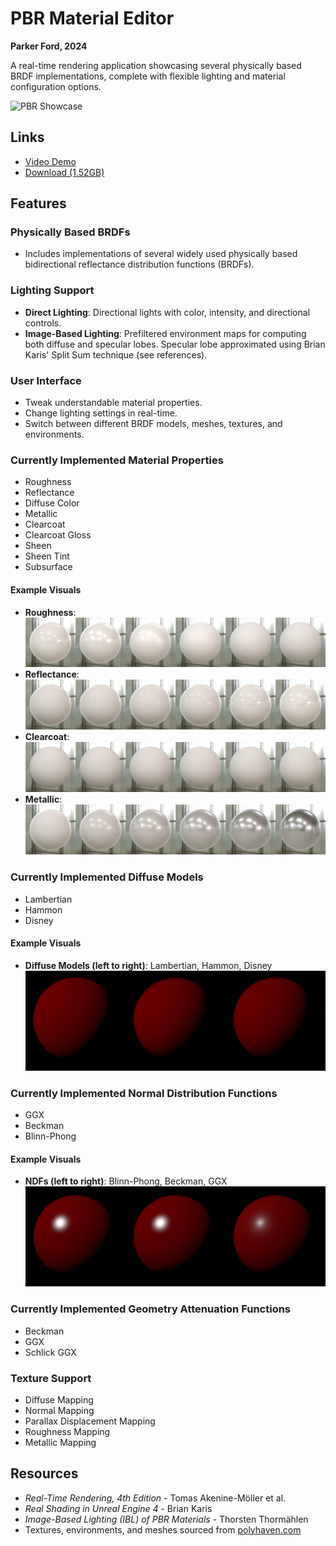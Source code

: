 # PBR Material Editor

**Parker Ford, 2024**

A real-time rendering application showcasing several physically based BRDF implementations, complete with flexible lighting and material configuration options.

![PBR Showcase](./images/Showcase.gif)

## Links

- [Video Demo](https://www.youtube.com/watch?v=z6hTcYY6oB0)
- [Download (1.52GB)](https://drive.google.com/file/d/1hVonq3XQPNJjInFDGg9NX7X75FO9qYM2/view?usp=sharing)

## Features

### Physically Based BRDFs

- Includes implementations of several widely used physically based bidirectional reflectance distribution functions (BRDFs).

### Lighting Support

- **Direct Lighting**: Directional lights with color, intensity, and directional controls.
- **Image-Based Lighting**: Prefiltered environment maps for computing both diffuse and specular lobes. Specular lobe approximated using Brian Karis' Split Sum technique (see references).

### User Interface

- Tweak understandable material properties.
- Change lighting settings in real-time.
- Switch between different BRDF models, meshes, textures, and environments.

### Currently Implemented Material Properties

- Roughness
- Reflectance
- Diffuse Color
- Metallic
- Clearcoat
- Clearcoat Gloss
- Sheen
- Sheen Tint
- Subsurface

#### Example Visuals

- **Roughness**:  
  ![Roughness](./images/Roughness.png)
- **Reflectance**:  
  ![Reflectance](./images/Reflectance.png)
- **Clearcoat**:  
  ![Clearcoat](./images/Clearcoat.png)
- **Metallic**:  
  ![Metallic](./images/Metallic.png)

### Currently Implemented Diffuse Models

- Lambertian
- Hammon
- Disney

#### Example Visuals

- **Diffuse Models (left to right)**: Lambertian, Hammon, Disney  
  ![Diffuse Models](./images/Diffuse.png)

### Currently Implemented Normal Distribution Functions

- GGX
- Beckman
- Blinn-Phong

#### Example Visuals

- **NDFs (left to right)**: Blinn-Phong, Beckman, GGX  
  ![NDFs](./images/NDF.png)

### Currently Implemented Geometry Attenuation Functions

- Beckman
- GGX
- Schlick GGX

### Texture Support

- Diffuse Mapping
- Normal Mapping
- Parallax Displacement Mapping
- Roughness Mapping
- Metallic Mapping

## Resources

- _Real-Time Rendering, 4th Edition_ - Tomas Akenine-Möller et al.
- _Real Shading in Unreal Engine 4_ - Brian Karis
- _Image-Based Lighting (IBL) of PBR Materials_ - Thorsten Thormählen
- Textures, environments, and meshes sourced from [polyhaven.com](https://polyhaven.com)

